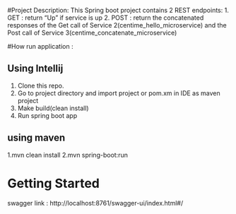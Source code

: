 #Project Description: This Spring boot project contains 2 REST endpoints:
    1. GET : return “Up” if service is up
    2. POST : return the concatenated responses of the Get call of Service 2(centime_hello_microservice) and the Post call of Service 3(centime_concatenate_microservice)

#How run application : 

## Using Intellij
1. Clone this repo.
2. Go to project directory and import project or pom.xm in IDE as maven project
4. Make build(clean install)
5. Run spring boot app

## using maven
 1.mvn clean install
 2.mvn spring-boot:run
 
# Getting Started
swagger link : http://localhost:8761/swagger-ui/index.html#/